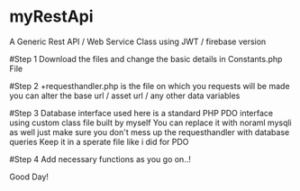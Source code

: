 # myRestApi
A Generic Rest API / Web Service Class using JWT / firebase version

#Step 1
Download the files and change the basic details in Constants.php  File


#Step 2
+requesthandler.php is the file on which you requests will be made
you can alter the base url / asset url / any other data variables

#Step 3 
Database interface used here is a standard PHP PDO interface using custom class file built by myself
You can replace it with noraml mysqli as well just make sure you don't mess up the requesthandler with database queries
Keep it in a sperate file like i did for PDO 

#Step 4 
Add necessary functions as you go on..!

Good Day!
